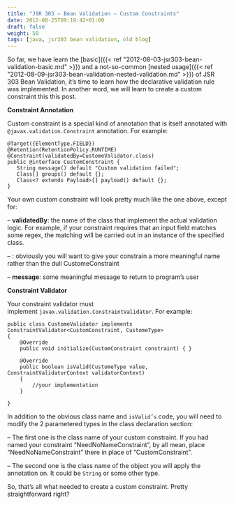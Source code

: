```yaml
---
title: "JSR 303 – Bean Validation – Custom Constraints"
date: 2012-08-25T09:19:42+01:00
draft: false
weight: 50
tags: [java, jsr303 bean validation, old blog]
---
```



So far, we have learn the [basic]({{< ref "2012-08-03-jsr303-bean-validation-basic.md" >}}) and a not-so-common [nested usage]({{< ref "2012-08-09-jsr303-bean-validation-nested-validation.md" >}}) of JSR 303 Bean Validation, it’s time to learn how the declarative validation rule was implemented. In another word, we will learn to create a custom constraint this this post.

**Constraint Annotation**

Custom constraint is a special kind of annotation that is itself annotated with `@javax.validation.Constraint` annotation. For example:

```
@Target({ElementType.FIELD})
@Retention(RetentionPolicy.RUNTIME)
@Constraint(validatedBy=CustomeValidator.class) 
public @interface CustomConstraint {
   String message() default "Custom validation failed";
   Class[] groups() default {};
   Class<? extends Payload>[] payload() default {};
}
```

Your own custom constraint will look pretty much like the one above, except for:

– **validatedBy**: the name of the class that implement the actual validation logic. For example, if your constraint requires that an input field matches some regex, the matching will be carried out in an instance of the specified class.

– **<annotation name>**: obviously you will want to give your constrain a more meaningful name rather than the dull CustomeConstraint

– **message**: some meaningful message to return to program’s user

**Constraint Validator**

Your constraint validator must implement `javax.validation.ConstraintValidator`. For example:

```
public class CustomeValidator implements ConstraintValidator<CustomConstraint, CustomeType>
{
    @Override
    public void initialize(CustomConstraint constraint) { }
 
    @Override
    public boolean isValid(CustomeType value, ConstraintValidatorContext validatorContext)
    {
        //your implementation
    }
 
}
```


In addition to the obvious class name and `isValid’s` code, you will need to modify the 2 parametered types in the class declaration section:

– The first one is the class name of your custom constraint. If you had named your constraint “NeedNoNameConstraint”, by all mean, place “NeedNoNameConstraint” there in place of “CustomConstraint”.

– The second one is the class name of the object you will apply the annotation on. It could be `String` or some other type.

So, that’s all what needed to create a custom constraint. Pretty straightforward right?